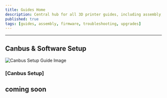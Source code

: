 ```yaml
---
title: Guides Home
description: Central hub for all 3D printer guides, including assembly, setup, troubleshooting, and upgrades.
published: true
tags: [guides, assembly, firmware, troubleshooting, upgrades]
---
```


<!-- # **Guides for Voron 3D Printers**

Welcome to the **Guides Hub** — your central resource for step-by-step instructions, tutorials, and practical advice for building, maintaining, and upgrading your Voron 3D printer.

This page serves as a work-in-progress directory for guides. Check back often for new content and updates.

---

## **Assembly Guides**

![Assembly Guide Image](path/to/assembly-guide-photo.jpg)

### [Assembly Guides](path/to/assembly-guides.html)
Learn how to build your Voron printer step by step. This section will cover frame assembly, motion systems, wiring, and final calibration.  

**Why it's useful:**  
- Clear step-by-step instructions  
- Full assembly for all Voron models  
- Tips for a clean, error-free build  

[**View Assembly Guides**](path/to/assembly-guides.html)   -->

---

## **Canbus & Software Setup**

![Canbus Setup Guide Image](path/to/Canbus-guide-photo.jpg)

### [Canbus Setup]
coming soon
---

<!-- ## **Maintenance & Troubleshooting**

![Maintenance Guide Image](path/to/maintenance-guide-photo.jpg)

### [Maintenance & Troubleshooting](path/to/maintenance-guides.html)
Keep your printer running smoothly with regular maintenance and quick troubleshooting tips. Find solutions to the most common issues.  

**Why it's useful:**  
- Maintenance checklists to keep your printer in top shape  
- Troubleshooting steps for common errors  
- Tips for diagnosing wiring, sensors, and thermistors  

[**View Maintenance Guides**](path/to/maintenance-guides.html)  

---

## **Upgrades & Modifications**

![Upgrades Guide Image](path/to/upgrades-guide-photo.jpg)

### [Upgrades & Mods](path/to/upgrades-guides.html)
Take your printer to the next level with popular upgrades, mods, and custom features. Learn how to enhance print quality, speed, and ease of use.  

**Why it's useful:**  
- Upgrade guides for popular mods like Afterburner, Stealthburner, and Tap  
- Instructions on how to install and configure new hardware  
- Recommended upgrades for performance and quality improvements  

[**View Upgrade Guides**](path/to/upgrades-guides.html)  

---

## **Calibration & Tuning**

![Calibration Guide Image](path/to/calibration-guide-photo.jpg)

### [Calibration & Tuning](path/to/calibration-guides.html)
Fine-tune your Voron printer for peak performance. Learn how to calibrate flow rate, extrusion width, input shapers, and more.  

**Why it's useful:**  
- Calibration guides for flow rate, e-steps, and speed tuning  
- Input shaper tuning for Klipper  
- Instructions for calibrating Z-offset and first-layer height  

[**View Calibration Guides**](path/to/calibration-guides.html)  

---

> **Note:** This page is a work in progress. New guides will be added as they become available. Stay tuned for future updates! -->
